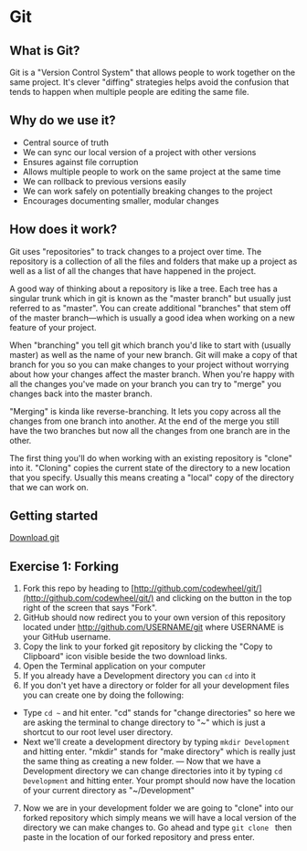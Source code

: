 # Git

## What is Git?
Git is a "Version Control System" that allows people to work together on the same project. It's clever "diffing" strategies helps avoid the confusion that tends to happen when multiple people are editing the same file.

## Why do we use it?
- Central source of truth
- We can sync our local version of a project with other versions
- Ensures against file corruption
- Allows multiple people to work on the same project at the same time
- We can rollback to previous versions easily
- We can work safely on potentially breaking changes to the project
- Encourages documenting smaller, modular changes

## How does it work?
Git uses "repositories" to track changes to a project over time. The repository is a collection of all the files and folders that make up a project as well as a list of all the changes that have happened in the project.

A good way of thinking about a repository is like a tree. Each tree has a singular trunk which in git is known as the "master branch" but usually just referred to as "master". You can create additional "branches" that stem off of the master branch—which is usually a good idea when working on a new feature of your project.

When "branching" you tell git which branch you'd like to start with (usually master) as well as the name of your new branch. Git will make a copy of that branch for you so you can make changes to your project without worrying about how your changes affect the master branch. When you're happy with all the changes you've made on your branch you can try to "merge" you changes back into the master branch.

"Merging" is kinda like reverse-branching. It lets you copy across all the changes from one branch into another. At the end of the merge you still have the two branches but now all the changes from one branch are in the other.

The first thing you'll do when working with an existing repository is "clone" into it. "Cloning" copies the current state of the directory to a new location that you specify. Usually this means creating a "local" copy of the directory that we can work on.

## Getting started
[Download git](https://git-scm.com/download)

## Exercise 1: Forking
1. Fork this repo by heading to [http://github.com/codewheel/git/](http://github.com/codewheel/git/) and clicking on the button in the top right of the screen that says "Fork".
2. GitHub should now redirect you to your own version of this repository located under http://github.com/USERNAME/git where USERNAME is your GitHub username.
3. Copy the link to your forked git repository by clicking the "Copy to Clipboard" icon visible beside the two download links.
4. Open the Terminal application on your computer
5. If you already have a Development directory you can `cd` into it
6. If you don't yet have a directory or folder for all your development files you can create one by doing the following:
  - Type `cd ~` and hit enter. "cd" stands for "change directories" so here we are asking the terminal to change directory to "~" which is just a shortcut to our root level user directory.
  - Next we'll create a development directory by typing `mkdir Development` and hitting enter. "mkdir" stands for "make directory" which is really just the same thing as creating a new folder.
  — Now that we have a Development directory we can change directories into it by typing `cd Development` and hitting enter. Your prompt should now have the location of your current directory as "~/Development"
7. Now we are in your development folder we are going to "clone" into our forked repository which simply means we will have a local version of the directory we can make changes to. Go ahead and type `git clone ` then paste in the location of our forked repository and press enter.
